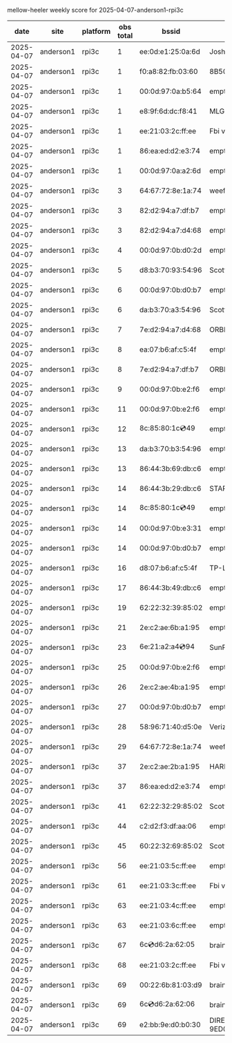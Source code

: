 mellow-heeler weekly score for 2025-04-07-anderson1-rpi3c

|date|site|platform|obs total|bssid|ssid|lat|lng|
|--|--|--|--|--|--|--|--|
|2025-04-07|anderson1|rpi3c|1|ee:0d:e1:25:0a:6d|JoshLily|0|0|
|2025-04-07|anderson1|rpi3c|1|f0:a8:82:fb:03:60|8B50834C|0|0|
|2025-04-07|anderson1|rpi3c|1|00:0d:97:0a:b5:64|empty_ssid|0|0|
|2025-04-07|anderson1|rpi3c|1|e8:9f:6d:dc:f8:41|MLG10223|0|0|
|2025-04-07|anderson1|rpi3c|1|ee:21:03:2c:ff:ee|Fbi van 13|0|0|
|2025-04-07|anderson1|rpi3c|1|86:ea:ed:d2:e3:74|empty_ssid|0|0|
|2025-04-07|anderson1|rpi3c|1|00:0d:97:0a:a2:6d|empty_ssid|0|0|
|2025-04-07|anderson1|rpi3c|3|64:67:72:8e:1a:74|weefee|0|0|
|2025-04-07|anderson1|rpi3c|3|82:d2:94:a7:df:b7|empty_ssid|0|0|
|2025-04-07|anderson1|rpi3c|3|82:d2:94:a7:d4:68|empty_ssid|0|0|
|2025-04-07|anderson1|rpi3c|4|00:0d:97:0b:d0:2d|empty_ssid|0|0|
|2025-04-07|anderson1|rpi3c|5|d8:b3:70:93:54:96|Scott WiFi|0|0|
|2025-04-07|anderson1|rpi3c|6|00:0d:97:0b:d0:b7|empty_ssid|0|0|
|2025-04-07|anderson1|rpi3c|6|da:b3:70:a3:54:96|Scott IoT Wifi|0|0|
|2025-04-07|anderson1|rpi3c|7|7e:d2:94:a7:d4:68|ORBI67|0|0|
|2025-04-07|anderson1|rpi3c|8|ea:07:b6:af:c5:4f|empty_ssid|0|0|
|2025-04-07|anderson1|rpi3c|8|7e:d2:94:a7:df:b7|ORBI67|0|0|
|2025-04-07|anderson1|rpi3c|9|00:0d:97:0b:e2:f6|empty_ssid|0|0|
|2025-04-07|anderson1|rpi3c|11|00:0d:97:0b:e2:f6|empty_ssid|0|0|
|2025-04-07|anderson1|rpi3c|12|8c:85:80:1c:cd:49|empty_ssid|0|0|
|2025-04-07|anderson1|rpi3c|13|da:b3:70:b3:54:96|empty_ssid|0|0|
|2025-04-07|anderson1|rpi3c|13|86:44:3b:69:db:c6|empty_ssid|0|0|
|2025-04-07|anderson1|rpi3c|14|86:44:3b:29:db:c6|STARLORD|0|0|
|2025-04-07|anderson1|rpi3c|14|8c:85:80:1c:cd:49|empty_ssid|0|0|
|2025-04-07|anderson1|rpi3c|14|00:0d:97:0b:e3:31|empty_ssid|0|0|
|2025-04-07|anderson1|rpi3c|14|00:0d:97:0b:d0:b7|empty_ssid|0|0|
|2025-04-07|anderson1|rpi3c|16|d8:07:b6:af:c5:4f|TP-Link_C54F|0|0|
|2025-04-07|anderson1|rpi3c|17|86:44:3b:49:db:c6|empty_ssid|0|0|
|2025-04-07|anderson1|rpi3c|19|62:22:32:39:85:02|empty_ssid|0|0|
|2025-04-07|anderson1|rpi3c|21|2e:c2:ae:6b:a1:95|empty_ssid|0|0|
|2025-04-07|anderson1|rpi3c|23|6e:21:a2:a4:cd:94|SunPower21450|0|0|
|2025-04-07|anderson1|rpi3c|25|00:0d:97:0b:e2:f6|empty_ssid|0|0|
|2025-04-07|anderson1|rpi3c|26|2e:c2:ae:4b:a1:95|empty_ssid|0|0|
|2025-04-07|anderson1|rpi3c|27|00:0d:97:0b:d0:b7|empty_ssid|0|0|
|2025-04-07|anderson1|rpi3c|28|58:96:71:40:d5:0e|Verizon_SLMG6B|0|0|
|2025-04-07|anderson1|rpi3c|29|64:67:72:8e:1a:74|weefee|0|0|
|2025-04-07|anderson1|rpi3c|37|2e:c2:ae:2b:a1:95|HARMON|0|0|
|2025-04-07|anderson1|rpi3c|37|86:ea:ed:d2:e3:74|empty_ssid|0|0|
|2025-04-07|anderson1|rpi3c|41|62:22:32:29:85:02|Scott IoT Wifi|0|0|
|2025-04-07|anderson1|rpi3c|44|c2:d2:f3:df:aa:06|empty_ssid|0|0|
|2025-04-07|anderson1|rpi3c|45|60:22:32:69:85:02|Scott WiFi|0|0|
|2025-04-07|anderson1|rpi3c|56|ee:21:03:5c:ff:ee|empty_ssid|0|0|
|2025-04-07|anderson1|rpi3c|61|ee:21:03:3c:ff:ee|Fbi van 13|0|0|
|2025-04-07|anderson1|rpi3c|63|ee:21:03:4c:ff:ee|empty_ssid|0|0|
|2025-04-07|anderson1|rpi3c|63|ee:21:03:6c:ff:ee|empty_ssid|0|0|
|2025-04-07|anderson1|rpi3c|67|6c:cd:d6:2a:62:05|braingang2_5GEXT|0|0|
|2025-04-07|anderson1|rpi3c|68|ee:21:03:2c:ff:ee|Fbi van 13|0|0|
|2025-04-07|anderson1|rpi3c|69|00:22:6b:81:03:d9|braingang2|0|0|
|2025-04-07|anderson1|rpi3c|69|6c:cd:d6:2a:62:06|braingang2_2GEXT|0|0|
|2025-04-07|anderson1|rpi3c|69|e2:bb:9e:d0:b0:30|DIRECT-9ED03030|0|0|

